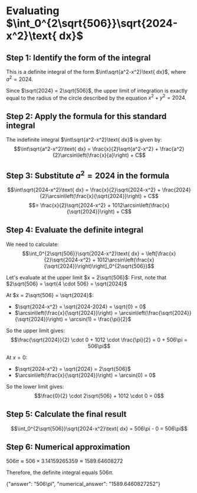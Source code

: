 # Evaluating $\int_0^{2\sqrt{506}}\sqrt{2024-x^2}\text{ dx}$

## Step 1: Identify the form of the integral
This is a definite integral of the form $\int\sqrt{a^2-x^2}\text{ dx}$, where $a^2 = 2024$.

Since $\sqrt{2024} = 2\sqrt{506}$, the upper limit of integration is exactly equal to the radius of the circle described by the equation $x^2 + y^2 = 2024$.

## Step 2: Apply the formula for this standard integral
The indefinite integral $\int\sqrt{a^2-x^2}\text{ dx}$ is given by:
$$\int\sqrt{a^2-x^2}\text{ dx} = \frac{x}{2}\sqrt{a^2-x^2} + \frac{a^2}{2}\arcsin\left(\frac{x}{a}\right) + C$$

## Step 3: Substitute $a^2 = 2024$ in the formula
$$\int\sqrt{2024-x^2}\text{ dx} = \frac{x}{2}\sqrt{2024-x^2} + \frac{2024}{2}\arcsin\left(\frac{x}{\sqrt{2024}}\right) + C$$
$$= \frac{x}{2}\sqrt{2024-x^2} + 1012\arcsin\left(\frac{x}{\sqrt{2024}}\right) + C$$

## Step 4: Evaluate the definite integral
We need to calculate:
$$\int_0^{2\sqrt{506}}\sqrt{2024-x^2}\text{ dx} = \left[\frac{x}{2}\sqrt{2024-x^2} + 1012\arcsin\left(\frac{x}{\sqrt{2024}}\right)\right]_0^{2\sqrt{506}}$$

Let's evaluate at the upper limit $x = 2\sqrt{506}$:
First, note that $2\sqrt{506} = \sqrt{4 \cdot 506} = \sqrt{2024}$

At $x = 2\sqrt{506} = \sqrt{2024}$:
- $\sqrt{2024-x^2} = \sqrt{2024-2024} = \sqrt{0} = 0$
- $\arcsin\left(\frac{x}{\sqrt{2024}}\right) = \arcsin\left(\frac{\sqrt{2024}}{\sqrt{2024}}\right) = \arcsin(1) = \frac{\pi}{2}$

So the upper limit gives:
$$\frac{\sqrt{2024}}{2} \cdot 0 + 1012 \cdot \frac{\pi}{2} = 0 + 506\pi = 506\pi$$

At $x = 0$:
- $\sqrt{2024-x^2} = \sqrt{2024} = 2\sqrt{506}$
- $\arcsin\left(\frac{x}{\sqrt{2024}}\right) = \arcsin(0) = 0$

So the lower limit gives:
$$\frac{0}{2} \cdot 2\sqrt{506} + 1012 \cdot 0 = 0$$

## Step 5: Calculate the final result
$$\int_0^{2\sqrt{506}}\sqrt{2024-x^2}\text{ dx} = 506\pi - 0 = 506\pi$$

## Step 6: Numerical approximation
$506\pi \approx 506 \times 3.14159265359 \approx 1589.64608272$

Therefore, the definite integral equals $506\pi$.

{"answer": "506\\pi", "numerical_answer": "1589.6460827252"}